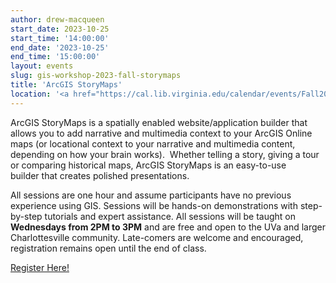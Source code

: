 ```yaml
---
author: drew-macqueen
start_date: 2023-10-25
start_time: '14:00:00'
end_date: '2023-10-25'
end_time: '15:00:00'
layout: events
slug: gis-workshop-2023-fall-storymaps
title: 'ArcGIS StoryMaps'
location: '<a href="https://cal.lib.virginia.edu/calendar/events/Fall2023GISWorkshop8">Register for Zoom Link</a>'
---
```


ArcGIS StoryMaps is a spatially enabled website/application builder that allows you to add narrative and multimedia context to your ArcGIS Online maps (or locational context to your narrative and multimedia content, depending on how your brain works).  Whether telling a story, giving a tour or comparing historical maps, ArcGIS StoryMaps is an easy-to-use builder that creates polished presentations.

All sessions are one hour and assume participants have no previous experience using GIS.  Sessions will be hands-on demonstrations with step-by-step tutorials and expert assistance.  All sessions will be taught on **Wednesdays from 2PM to 3PM** and are free and open to the UVa and larger Charlottesville community. Late-comers are welcome and encouraged, registration remains open until the end of class.

[Register Here!](https://cal.lib.virginia.edu/calendar/events/Fall2023GISWorkshop8)

